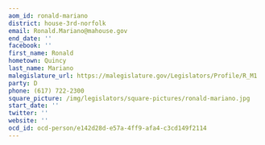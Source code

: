```yaml
---
aom_id: ronald-mariano
district: house-3rd-norfolk
email: Ronald.Mariano@mahouse.gov
end_date: ''
facebook: ''
first_name: Ronald
hometown: Quincy
last_name: Mariano
malegislature_url: https://malegislature.gov/Legislators/Profile/R_M1
party: D
phone: (617) 722-2300
square_picture: /img/legislators/square-pictures/ronald-mariano.jpg
start_date: ''
twitter: ''
website: ''
ocd_id: ocd-person/e142d28d-e57a-4ff9-afa4-c3cd149f2114
---
```

